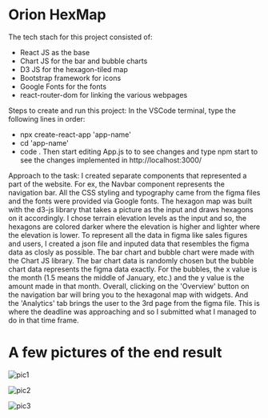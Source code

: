 # Orion HexMap

The tech stach for this project consisted of:
* React JS as the base
* Chart JS for the bar and bubble charts
* D3 JS for the hexagon-tiled map
* Bootstrap framework for icons
* Google Fonts for the fonts
* react-router-dom for linking the various webpages

Steps to create and run this project:
In the VSCode terminal, type the following lines in order:
* npx create-react-app 'app-name'
* cd 'app-name'
* code .
Then start editing App.js to to see changes and type npm start to see the changes implemented in http://localhost:3000/


Approach to the task:
I created separate components that represented a part of the website. For ex, the Navbar component represents the navigation bar. All the CSS styling and typography came from the figma files and the fonts were provided via Google fonts. The hexagon map was built with the d3-js library that takes a picture as the input and draws hexagons on it accordingly. I chose terrain elevation levels as the input and so, the hexagons are colored darker where the elevation is higher and lighter where the elevation is lower. To represent all the data in figma like sales figures and users, I created a json file and inputed data that resembles the figma data as closly as possible. The bar chart and bubble chart were made with the Chart JS library. The bar chart data is randomly chosen but the bubble chart data represents the figma data exactly. For the bubbles, the x value is the month (1.5 means the middle of January, etc.) and the y value is the amount made in that month. Overall, clicking on the 'Overview' button on the navigation bar will bring you to the hexagonal map with widgets. And the 'Analytics' tab brings the user to the 3rd page from the figma file. This is where the deadline was approaching and so I submitted what I managed to do in that time frame.

# A few pictures of the end result

![pic1](https://user-images.githubusercontent.com/93438794/218343285-e5941388-7cb9-4fea-8d3e-6d3130cbe7e2.png)

![pic2](https://user-images.githubusercontent.com/93438794/218343289-27ce4dfe-71e1-4474-ba77-6ac444568a8e.png)

![pic3](https://user-images.githubusercontent.com/93438794/218343294-4921ca1a-01d4-4ea0-9a70-355da35492f3.png)
